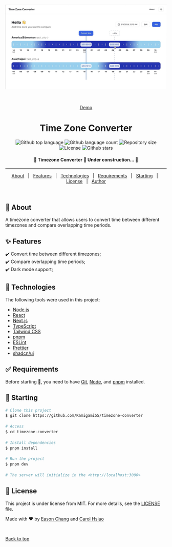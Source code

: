 <div align="center" id="top">

<img src="./.github/app.png" alt="Timezone Converter website screenshot" />

&#xa0;

<a href="https://timezone.eason.ch">Demo</a>

</div>

<h1 align="center">Time Zone Converter</h1>

<p align="center">
  <img alt="Github top language" src="https://img.shields.io/github/languages/top/Kamigami55/timezone-converter?color=56BEB8">

  <img alt="Github language count" src="https://img.shields.io/github/languages/count/Kamigami55/timezone-converter?color=56BEB8">

  <img alt="Repository size" src="https://img.shields.io/github/repo-size/Kamigami55/timezone-converter?color=56BEB8">

  <img alt="License" src="https://img.shields.io/github/license/Kamigami55/timezone-converter?color=56BEB8">

  <!-- <img alt="Github issues" src="https://img.shields.io/github/issues/Kamigami55/timezone-converter?color=56BEB8" /> -->

  <!-- <img alt="Github forks" src="https://img.shields.io/github/forks/Kamigami55/timezone-converter?color=56BEB8" /> -->

  <img alt="Github stars" src="https://img.shields.io/github/stars/Kamigami55/timezone-converter?color=56BEB8" />
</p>

<!-- Status -->

<h4 align="center">
	🚧  Timezone Converter 🚀 Under construction...  🚧
</h4>

<hr>

<p align="center">
  <a href="#dart-about">About</a> &#xa0; | &#xa0; 
  <a href="#sparkles-features">Features</a> &#xa0; | &#xa0;
  <a href="#rocket-technologies">Technologies</a> &#xa0; | &#xa0;
  <a href="#white_check_mark-requirements">Requirements</a> &#xa0; | &#xa0;
  <a href="#checkered_flag-starting">Starting</a> &#xa0; | &#xa0;
  <a href="#memo-license">License</a> &#xa0; | &#xa0;
  <a href="https://github.com/Kamigami55" target="_blank">Author</a>
</p>

<br>

## :dart: About

A timezone converter that allows users to convert time between different timezones and compare overlapping time periods.

## :sparkles: Features

:heavy_check_mark: Convert time between different timezones;\
:heavy_check_mark: Compare overlapping time periods;\
:heavy_check_mark: Dark mode support;

## :rocket: Technologies

The following tools were used in this project:

- [Node.js](https://nodejs.org/en/)
- [React](https://react.dev/)
- [Next.js](https://nextjs.org/)
- [TypeScript](https://www.typescriptlang.org/)
- [Tailwind CSS](https://tailwindcss.com/)
- [pnpm](https://pnpm.io/)
- [ESLint](https://eslint.org/)
- [Prettier](https://prettier.io/)
- [shadcn/ui](https://ui.shadcn.com/)

## :white_check_mark: Requirements

Before starting :checkered_flag:, you need to have [Git](https://git-scm.com), [Node](https://nodejs.org/en/), and [pnpm](https://pnpm.io/) installed.

## :checkered_flag: Starting

```bash
# Clone this project
$ git clone https://github.com/Kamigami55/timezone-converter

# Access
$ cd timezone-converter

# Install dependencies
$ pnpm install

# Run the project
$ pnpm dev

# The server will initialize in the <http://localhost:3000>
```

## :memo: License

This project is under license from MIT. For more details, see the [LICENSE](LICENSE.md) file.

Made with :heart: by <a href="https://easonchang.com" target="_blank">Eason Chang</a> and <a href="https://carolhsiao.webflow.io" target="_blank">Carol Hsiao</a>

&#xa0;

<a href="#top">Back to top</a>
